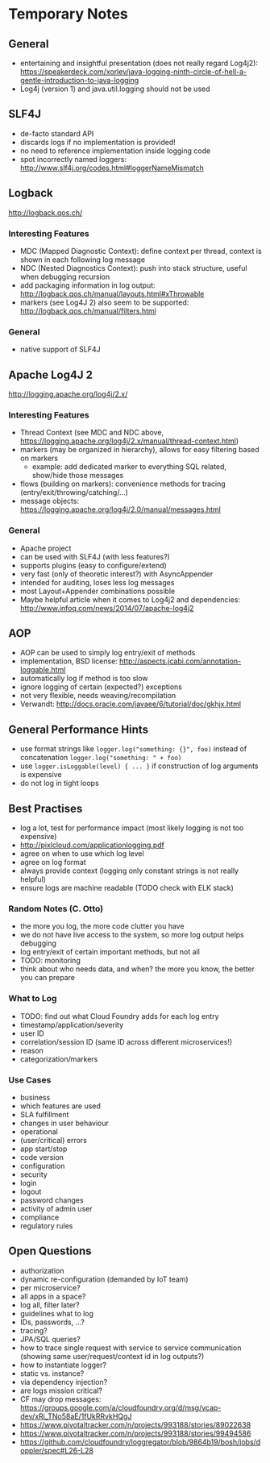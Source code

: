 # Temporary Notes

## General
- entertaining and insightful presentation (does not really regard Log4j2): https://speakerdeck.com/xorlev/java-logging-ninth-circle-of-hell-a-gentle-introduction-to-java-logging
- Log4j (version 1) and java.util.logging should not be used

## SLF4J
- de-facto standard API
- discards logs if no implementation is provided!
- no need to reference implementation inside logging code
- spot incorrectly named loggers: http://www.slf4j.org/codes.html#loggerNameMismatch

## Logback
http://logback.qos.ch/
### Interesting Features
- MDC (Mapped Diagnostic Context): define context per thread, context is shown in each following log message
- NDC (Nested Diagnostics Context): push into stack structure, useful when debugging recursion
- add packaging information in log output: http://logback.qos.ch/manual/layouts.html#xThrowable
- markers (see Log4J 2) also seem to be supported: http://logback.qos.ch/manual/filters.html

### General
- native support of SLF4J

## Apache Log4J 2
http://logging.apache.org/log4j/2.x/

### Interesting Features
- Thread Context (see MDC and NDC above, https://logging.apache.org/log4j/2.x/manual/thread-context.html)
- markers (may be organized in hierarchy), allows for easy filtering based on markers
  - example: add dedicated marker to everything SQL related, show/hide those messages
- flows (building on markers): convenience methods for tracing (entry/exit/throwing/catching/...)
- message objects: https://logging.apache.org/log4j/2.0/manual/messages.html

### General
- Apache project
- can be used with SLF4J (with less features?)
- supports plugins (easy to configure/extend)
- very fast (only of theoretic interest?) with AsyncAppender
- intended for auditing, loses less log messages
- most Layout+Appender combinations possible
- Maybe helpful article when it comes to Log4j2 and dependencies: http://www.infoq.com/news/2014/07/apache-log4j2

## AOP
- AOP can be used to simply log entry/exit of methods
- implementation, BSD license: http://aspects.jcabi.com/annotation-loggable.html
- automatically log if method is too slow
- ignore logging of certain (expected?) exceptions
- not very flexible, needs weaving/recompilation
- Verwandt: http://docs.oracle.com/javaee/6/tutorial/doc/gkhjx.html

## General Performance Hints
- use format strings like `logger.log("something: {}", foo)` instead of concatenation `logger.log("something: " + foo)`
- use `logger.isLoggable(level) { ... }` if construction of log arguments is expensive
- do not log in tight loops
 
## Best Practises
- log a lot, test for performance impact (most likely logging is not too expensive)
- http://pixlcloud.com/applicationlogging.pdf
- agree on when to use which log level
- agree on log format
- always provide context (logging only constant strings is not really helpful)
- ensure logs are machine readable (TODO check with ELK stack)

### Random Notes (C. Otto)
- the more you log, the more code clutter you have
- we do not have live access to the system, so more log output helps debugging
- log entry/exit of certain important methods, but not all
- TODO: monitoring
- think about who needs data, and when? the more you know, the better you can prepare

### What to Log
- TODO: find out what Cloud Foundry adds for each log entry
- timestamp/application/severity
- user ID
- correlation/session ID (same ID across different microservices!)
- reason
- categorization/markers

### Use Cases
- business
 - which features are used
 - SLA fulfillment
 - changes in user behaviour
- operational
 - (user/critical) errors
 - app start/stop
 - code version
 - configuration
- security
 - login
 - logout
 - password changes
 - activity of admin user
- compliance
 - regulatory rules

## Open Questions
- authorization
- dynamic re-configuration (demanded by IoT team)
 - per microservice?
 - all apps in a space?
 - log all, filter later?
- guidelines what to log
 - IDs, passwords, ...?
 - tracing?
 - JPA/SQL queries?
- how to trace single request with service to service communication (showing same user/request/context id in log outputs?)
- how to instantiate logger?
 - static vs. instance?
 - via dependency injection?
- are logs mission critical?
 - CF may drop messages: https://groups.google.com/a/cloudfoundry.org/d/msg/vcap-dev/xRi_TNo58aE/1fUkRRvkHQgJ
 - https://www.pivotaltracker.com/n/projects/993188/stories/89022638
 - https://www.pivotaltracker.com/n/projects/993188/stories/99494586
 - https://github.com/cloudfoundry/loggregator/blob/9864b19/bosh/jobs/doppler/spec#L26-L28

